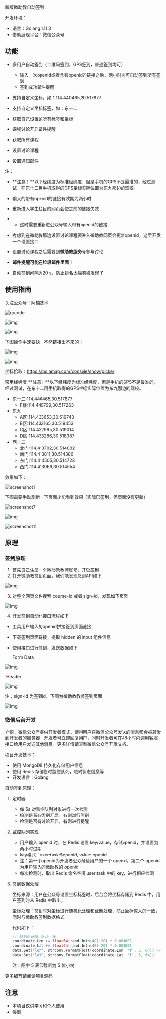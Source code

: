 新版微助教自动签到

开发环境：

- 语言：Golang:1.11.3
- 借助展现平台：微信公众号

## 功能

- 多用户自动签到（二维码签到，GPS签到，普通签到均可）

  - 输入一次openid或者含有openid的链接之后，两小时内可自动签到所有签到
  - 签到成功邮件提醒

- 支持自定义坐标，如：114.440465,30.517877

- 支持自定义坐标标签，如：东十二

- 获取自己设置的所有标签和坐标

- 课程讨论开启邮件提醒

- 获取所有课程

- 设置讨论课程

- 设置通知邮件

注：
- **注意！**以下经纬度为标准经纬度，但是手机的GPS不是最准的，经过测试，在东十二用手机取得的GPS坐标实际位置为东九那边的驾校。

- 输入的带有openid的链接有效期为两小时

- 重新进入学生栏目的网页会使之前的链接失效

- - 这时需要重新进公众号输入带有openid的链接 

- 考虑到在微助教那边设置讨论课程要进入微助教网页会更新openid，这里开发一个设置接口

- 设置讨论课程之后需要到**微助教服务**号参与讨论

- **邮件提醒可能在垃圾邮件里面！**

- 自动签到间隔为20 s，防止排名太靠前被发现了

## 使用指南

关注公众号：阿楠技术

![qrcode](./dist/qrcode.jpg)

![img](https://mmbiz.qpic.cn/mmbiz_png/o0CwfJSKW4xiacguVibaxCVDHupDicXysSESJicpy5OlGCFMK98iafzKHofY9ficcJJznahzErF9lkbXficTJ3mK3UbHQ/640?wx_fmt=png&tp=webp&wxfrom=5&wx_lazy=1&wx_co=1)

![img](https://mmbiz.qpic.cn/mmbiz_jpg/o0CwfJSKW4xiacguVibaxCVDHupDicXysSESuQygic7Of8LR3rxfenssHuYlFBRibM1RNgw3ScLMicYJ6c0YgiaIHQibCg/640?wx_fmt=jpeg&tp=webp&wxfrom=5&wx_lazy=1&wx_co=1)

下图操作手速要快，不然链接出不来的！

![img](https://mmbiz.qpic.cn/mmbiz_jpg/o0CwfJSKW4xiacguVibaxCVDHupDicXysSE3ER03JzFyxQsp7fmMOu95IqrbqVkEoZ0YyI3sIJMr9Z7qqCL1bXvxA/640?wx_fmt=jpeg&tp=webp&wxfrom=5&wx_lazy=1&wx_co=1)

![img](https://mmbiz.qpic.cn/mmbiz_jpg/o0CwfJSKW4xiacguVibaxCVDHupDicXysSEp8lLHF9T7s2SnVQL8088W2HkF0JGxAWGjr4KSIODMSwVibFz1nhAAfQ/640?wx_fmt=jpeg&tp=webp&wxfrom=5&wx_lazy=1&wx_co=1)

坐标拾取：https://lbs.amap.com/console/show/picker

常用经纬度
**注意！**以下经纬度为标准经纬度，但是手机的GPS不是最准的，经过测试，在东十二用手机取得的GPS坐标实际位置为东九那边的驾校。

- 东十二:114.440465,30.517877
  - F楼:114.440799,30.517263
- 东九
  - A区:114.433653,30.519743
  - B区:114.433165,30.519453
  - C区:114.432995,30.519014
  - D区:114.433286,30.518387
- 西十二
  - 北门:114.413702,30.514882
  - 南门:114.413811,30.514386
  - 东门:114.414505,30.514723
  - 西门:114.413069,30.514554

效果如下：

![screenshot1](./dist/screenshot1.png)

下图需要手动刷新一下页面才能看到效果（实际已签到，但页面没有更新）

![screenshot7](./dist/screenshot7.png)

![img](https://mmbiz.qpic.cn/mmbiz_jpg/o0CwfJSKW4xiacguVibaxCVDHupDicXysSEFwEmBHaAZ28OwCJEFyxJllHY94uvY47U3rvHEJGspKwEpuLiaYquJXA/640?wx_fmt=jpeg&tp=webp&wxfrom=5&wx_lazy=1&wx_co=1)

![screenshot11](./dist/screenshot11.jpg)

## 原理

### 签到原理

1. 首先自己注册一个微助教教师账号，开启签到
2. 打开微助教签到页面，我们能发现签到API如下

![img](https://mmbiz.qpic.cn/mmbiz_png/o0CwfJSKW4xiacguVibaxCVDHupDicXysSETc7M9tZu9bmLRbx2K7U5AcVB05qJxq5rAlyIYx8hnIcasiaF9Yrcgicw/640?wx_fmt=png&tp=webp&wxfrom=5&wx_lazy=1&wx_co=1)

3. 对整个网页文件搜索 course-id 或者 sign-id，发现如下页面

![img](https://mmbiz.qpic.cn/mmbiz_png/o0CwfJSKW4xiacguVibaxCVDHupDicXysSEgD1MiadsyyYHBrtibZ6VjczjfDMH6KZveoX3zEBjXiaqyohyEMJnL5E2A/640?wx_fmt=png&tp=webp&wxfrom=5&wx_lazy=1&wx_co=1)

4. 开发签到自动化接口流程如下

- 工具用户输入的openid拼接签到页面链接

- 下载签到页面链接，提取 hidden 的 input 组件信息 

- 使用接口进行签到，发送数据如下

  Form Data

![img](https://mmbiz.qpic.cn/mmbiz_png/o0CwfJSKW4xiacguVibaxCVDHupDicXysSEKMxdPEntxdVUV5sWwG9WgDJDC4IvkgmibOjAd398VtFsibPQQ2crmBicQ/640?wx_fmt=png&tp=webp&wxfrom=5&wx_lazy=1&wx_co=1)

​	Header

![img](https://mmbiz.qpic.cn/mmbiz_png/o0CwfJSKW4xiacguVibaxCVDHupDicXysSEJqicAy9iaNwu4fJbZNSExXG7ew9x6tBhpibmZkFwtM3ibOObFsHzehubAw/640?wx_fmt=png&tp=webp&wxfrom=5&wx_lazy=1&wx_co=1)

注：sign-id 为签到id，下图为微助教教师签到页面

![img](https://mmbiz.qpic.cn/mmbiz_png/o0CwfJSKW4xiacguVibaxCVDHupDicXysSE4h54ibewCr4KBzp635lrYgibOv0uUeLVbnHqCZAELRrHcICKgqFlZ40A/640?wx_fmt=png&tp=webp&wxfrom=5&wx_lazy=1&wx_co=1)

### 微信后台开发

介绍：微信公众号提供开发者模式，使得用户在微信公众号发送的消息都会被转发到开发者的服务器，开发者可立即回复用户，同时开发者可在48小时内调用客服接口给用户发送其他消息。更多详情请查看微信公众号开发文档。

项目开发技术：

- 使用 MongoDB 持久化存储用户信息
- 使用 Redis 存储临时监控队列，临时状态信息等
- 开发语言：Golang

自动签到原理：

1. 定时器

   - 每 5s 对监控队列对象进行一次检测
   - 检测是否有签到开启，有则进行签到
   - 检测是否有讨论开启，有则进行提醒

2. 监控队列实现

   - 用户输入 openid 时，在 Redis 设置 key/value，存储openid，并设置为两小时过期
   - key格式：user:task:$openid, value: openid
   - 注：第一个openid为开发者公众号给用户的一个 openid，第二个 openid 为用户输入的微助教的 openid
   - 每次检测时，取出 Redis 命名空间 user:task 中的 key，进行相应检测

3. 签到数据处理

   坐标来源：用户在公众号设置坐标标签时，后台会将坐标存储到 Redis 中，用户签到时从 Redis 中取出。

   坐标处理：签到时对坐标进行随机化处理和截断处理，防止坐标惊人的一致，同时与微助教签到数据格式

   代码如下：

   ```go
   // 随机化处理，防止一致
   coordinate.Lon += float64(rand.Intn(40)-20) * 0.000001
   coordinate.Lat += float64(rand.Intn(40)-20) * 0.000001
   data.Set("lon", strconv.FormatFloat(coordinate.Lon, 'f', 5, 64)) // 5 表示截断为5位小数
   data.Set("lat", strconv.FormatFloat(coordinate.Lat, 'f', 5, 64))
   ```

   注：图中 5 表示截断为 5 位小树

更多细节请阅读项目源码

## 注意

- 本项目仅供学习和个人使用
- 侵删

